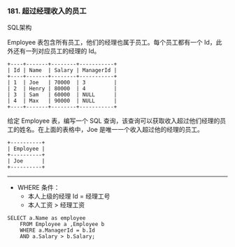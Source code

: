 ### 181. 超过经理收入的员工

SQL架构

Employee 表包含所有员工，他们的经理也属于员工。每个员工都有一个 Id，此外还有一列对应员工的经理的 Id。

    +----+-------+--------+-----------+
    | Id | Name  | Salary | ManagerId |
    +----+-------+--------+-----------+
    | 1  | Joe   | 70000  | 3         |
    | 2  | Henry | 80000  | 4         |
    | 3  | Sam   | 60000  | NULL      |
    | 4  | Max   | 90000  | NULL      |
    +----+-------+--------+-----------+

给定 Employee 表，编写一个 SQL 查询，该查询可以获取收入超过他们经理的员工的姓名。在上面的表格中，Joe 是唯一一个收入超过他的经理的员工。

    +----------+
    | Employee |
    +----------+
    | Joe      |
    +----------+

***
* WHERE 条件：
    * 本人上级的经理 Id = 经理工号
    * 本人工资 > 经理工资
```
SELECT a.Name as employee
    FROM Employee a ,Employee b
    WHERE a.ManagerId = b.Id
    AND a.Salary > b.Salary;
```